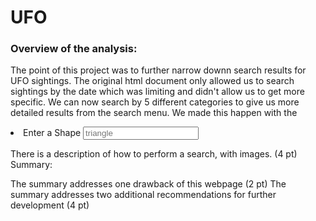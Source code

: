 # UFO
### Overview of the analysis:
The point of this project was to further narrow downn search results for UFO sightings. The original html
document only allowed us to search sightings by the date which was limiting and didn't allow us to get more specific. We can now search by 
5 different categories to give us more detailed results from the search menu. We made this happen with the 
<li code
- Ex
                <li class="list-group-item bg-dark">
                  <label for="date">Enter a Shape</label>
                  <input type="text" class="form-control" placeholder="triangle" id="shape">
                </li>

There is a description of how to perform a search, with images. (4 pt)
Summary:

The summary addresses one drawback of this webpage (2 pt)
The summary addresses two additional recommendations for further development (4 pt)

